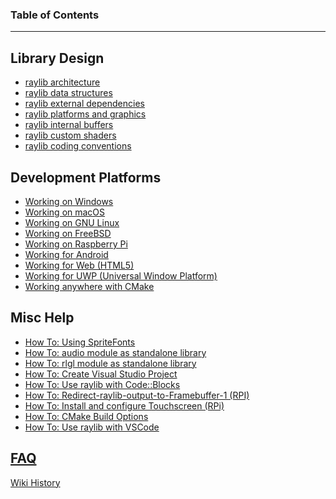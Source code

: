 ### Table of Contents
***
## Library Design
* [raylib architecture](raylib-architecture)
* [raylib data structures](raylib-data-structures)
* [raylib external dependencies](raylib-dependencies)
* [raylib platforms and graphics](raylib-platforms-and-graphics)
* [raylib internal buffers](raylib-internal-buffers-(2D-vs-3D))
* [raylib custom shaders](raylib-generic-uber-shader-and-custom-shaders)
* [raylib coding conventions](raylib-coding-conventions)

## Development Platforms
* [Working on Windows](Working-on-Windows)
* [Working on macOS](Working-on-macOS)
* [Working on GNU Linux](Working-on-GNU-Linux)
* [Working on FreeBSD](Working-on-FreeBSD)
* [Working on Raspberry Pi](Working-on-Raspberry-Pi)
* [Working for Android](Working-for-Android)
* [Working for Web (HTML5)](Working-for-Web-(HTML5))
* [Working for UWP (Universal Window Platform)](Working-for-UWP)
* [Working anywhere with CMake](Working-with-CMake)

## Misc Help
* [How To: Using SpriteFonts](Using-BMFonts)
* [How To: audio module as standalone library](Use-audio-module-as-standalone-library)
* [How To: rlgl module as standalone library](Use-rlgl-module-as-standalone-library)
* [How To: Create Visual Studio Project](Create-Visual-Studio-Project)
* [How To: Use raylib with Code::Blocks](Use-raylib-with-Code-Blocks)
* [How To: Redirect-raylib-output-to-Framebuffer-1 (RPI)](Redirect-raylib-output-to-Framebuffer-1)
* [How To: Install and configure Touchscreen (RPi)](Install-and-configure-Touchscreen-Drivers-(RPi))
* [How To: CMake Build Options](https://github.com/raysan5/raylib/wiki/CMake-Build-Options)
* [How To: Use raylib with VSCode](Using-raylib-in-VSCode)

## [FAQ](FAQ)

[Wiki History](https://github.com/raysan5/raylib/wiki/_history)